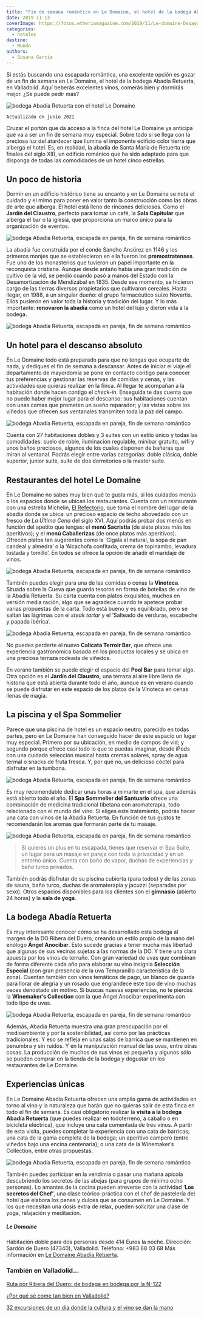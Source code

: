 ```yaml
---
title: "Fin de semana romántico en Le Domaine, el hotel de la bodega Abadía Retuerta"
date: 2019-11-13
coverImage: https://fotos.etheriamagazine.com/2019/11/Le-domaine-Desayuno-Jardín-del-Claustro.jpg
categories: 
  - hoteles
destino: 
  - Mundo
authors: 
  - Susana García
---
```


Si estás buscando una escapada romántica, una excelente opción es gozar de un fin de semana en Le Domaine, el hotel de la bodega Abadía Retuerta, en Valladolid. Aquí beberás excelentes vinos, comerás bien y dormirás mejor. ¿Se puede pedir más?

![bodega Abadía Retuerta con el hotel Le Domaine](https://fotos.etheriamagazine.com/2019/11/Le-Domaine-vinedos.jpg "Hotel Le Domaine y sus viñedos. © SG")

```
Actualizado en junio 2021
```

Cruzar el portón que da acceso a la finca del hotel Le Domaine ya anticipa que va a ser 
un fin de semana muy especial. Sobre todo si se llega con la preciosa luz del atardecer 
que ilumina el imponente edificio color tierra que alberga el hotel. Es, en realidad, la 
abadía de Santa María de Retuerta (de finales del siglo XII), un edificio románico que 
ha sido adaptado para que disponga de todas las comodidades de un hotel cinco estrellas. 

## Un poco de historia

Dormir en un edificio histórico tiene su encanto y en Le Domaine se nota el cuidado y el 
mimo para poner en valor tanto la construcción como las obras de arte que alberga. El 
hotel está lleno de rincones deliciosos. Como el **Jardín del Claustro**, perfecto para 
tomar un café, la **Sala Capitular** que alberga el bar o la iglesia, que proporciona un 
marco único para la organización de eventos. 

![bodega Abadía Retuerta, escapada en pareja, fin de semana romántico](https://fotos.etheriamagazine.com/2019/11/Le-domaine-Desayuno-Jardín-del-Claustro.jpg "Desayuno en el Jardín del Claustro. © Le Domaine Abadía Retuerta")

La abadía fue construida por el conde Sancho Ansúrez en 1146 y los primeros monjes que 
se establecieron en ella fueron los **premostratenses**. Fue uno de los monasterios que 
tuvieron un papel importante en la reconquista cristiana. Aunque desde antaño había una 
gran tradición de cultivo de la vid, se perdió cuando pasó a manos del Estado con la 
Desamortización de Mendizábal en 1835. Desde ese momento, se hicieron cargo de las 
tierras diversos propietarios que cultivaron cereales. Hasta llegar, en 1988, a un 
singular dueño: el grupo farmacéutico suizo Novartis. Ellos pusieron en valor toda la 
historia y tradición del lugar. Y lo más importante: **renovaron la abadía** como un 
hotel del lujo y dieron vida a la bodega. 

![bodega Abadía Retuerta, escapada en pareja, fin de semana romántico](https://fotos.etheriamagazine.com/2019/11/Le-Domaine-sala.jpg "En la sala Capitular de la abadía se encuentra el bar del hotel. © SG")

## Un hotel para el descanso absoluto

En Le Domaine todo está preparado para que no tengas que ocuparte de nada, y dediques el 
fin de semana a descansar. Antes de iniciar el viaje el departamento de mayordomía se 
pone en contacto contigo para conocer tus preferencias y gestionar las reservas de 
comidas y cenas, y las actividades que quieras realizar en la finca. Al llegar te 
acompañan a la habitación donde hacen contigo el _check-in._ Enseguida te das cuenta que 
no puede haber mejor lugar para el descanso: sus habitaciones cuentan con unas camas que 
prometen un sueño reparador; y las vistas sobre los viñedos que ofrecen sus ventanales 
transmiten toda la paz del campo. 

![bodega Abadía Retuerta, escapada en pareja, fin de semana romántico](https://fotos.etheriamagazine.com/2019/11/Le-Domaine-habitacion.jpg "Junior Suite de © Le Domaine Abadía Retuerta.")

Cuenta con 27 habitaciones dobles y 3 suites con un estilo único y todas las 
comodidades: suelo de roble, iluminación regulable, minibar gratuito, wifi y unos baños 
preciosos, algunos de los cuales disponen de bañeras que miran al ventanal. Podrás 
elegir entre varias categorías: doble clásica, doble superior, junior suite, suite de 
dos dormitorios o la master suite. 

## Restaurantes del hotel Le Domaine

En Le Domaine no sabes muy bien qué te gusta más, si los cuidados menús o los espacios 
donde se ubican los restaurantes. Cuenta con un restaurante con una estrella Michelin, [El 
Refectorio](https://www.abadia-retuerta.com/restaurantes/refectorio/), que toma el 
nombre del lugar de la abadía donde se ubica: un precioso espacio de techo abovedado con 
un fresco de _La Última Cena_ del siglo XVI. Aquí podrás probar dos menús en función del 
apetito que tengas: el **menú Sacristía** (de siete platos más los aperitivos); y el 
**menú Caballerizas** (de once platos más aperitivos). Ofrecen platos tan sugerentes 
como la ‘Cigala al natural, la sopa de pan candeal y almedra’ o la ‘Alcachofa confitada, 
crema de topinambo, levadura tostada y tomillo’. En todos se ofrece la opción de añadir 
el maridaje de vinos. 

![bodega Abadía Retuerta, escapada en pareja, fin de semana romántico](https://fotos.etheriamagazine.com/2019/11/Le-domaine-Refectorio.jpg "Sala del restaurante El Refectorio. © Le Domaine Abadía Retuerta.")

También puedes elegir para una de las comidas o cenas la **Vinoteca**. Situada sobre la 
Cueva que guarda tesoros en forma de botellas de vino de la Abadía Retuerta. Su carta 
cuenta con platos exquisitos, muchos en versión media ración, algo que se agradece 
cuando te apetece probar varias propuestas de la carta. Todo está bueno y es 
equilibrado, pero se saltan las lágrimas con el _steak tartar_ y el ‘Salteado de 
verduras, escabeche y papada ibérica’. 

![bodega Abadía Retuerta, escapada en pareja, fin de semana romántico](https://fotos.etheriamagazine.com/2019/11/Le-Domaine-Vinoteca-Steak-tartar.jpg "Steak tartar de la Vinoteca. © Le Domaine Abadía Retuerta.")

No puedes perderte el nuevo **Calicata Terroir Bar**, que ofrece una experiencia 
gastronómica basada en los productos locales y se ubica en una preciosa terraza rodeada 
de viñedos. 

En verano también se puede elegir el espacio del **Pool Bar** para tomar algo. Otra 
opción es el **Jardín del Claustro,** una terraza al aire libre llena de historia que 
está abierta durante todo el año, aunque es en verano cuando se puede disfrutar en este 
espacio de los platos de la Vinoteca en cenas llenas de magia. 

## La piscina y el Spa Sommelier

Parece que una piscina de hotel es un espacio neutro, parecido en todas partes, pero en 
Le Domaine han conseguido hacer de este espacio un lugar muy especial. Primero por su 
ubicación, en medio de campos de vid; y segundo porque ofrece casi todo lo que te puedas 
imaginar, desde iPods con una cuidada selección musical hasta cremas solares, spray de 
agua termal o snacks de fruta fresca. Y, por qué no, un delicioso cóctel para disfrutar 
en la tumbona. 

![bodega Abadía Retuerta, escapada en pareja, fin de semana romántico](https://fotos.etheriamagazine.com/2019/11/Le-Domaine-piscina.jpg "Piscina del hotel Le Domaine. © SG")

Es muy recomendable dedicar unas horas a mimarte en el spa, que además está abierto todo 
el año. El **Spa Sommelier del Santuario** ofrece una combinación de medicina 
tradicional tibetana con aromaterapia, todo relacionado con el mundo del vino. Si eliges 
este tratamiento, podrás hacer una cata con vinos de la Abadía Retuerta. En función de 
tus gustos te recomendarán los aromas que formarán parte de tu masaje. 

![bodega Abadía Retuerta, escapada en pareja, fin de semana romántico](https://fotos.etheriamagazine.com/2019/11/Santuario-LeDomaine.jpg "Cata en el Spa Sommelier y la sala Spa Suite. © Le Domaine Abadía Retuerta")

> Si quieres un plus en tu escapada, tienes que reservar el Spa Suite, un lugar para un 
> masaje en pareja con toda la privacidad y en un entorno único. Cuenta con baño de vapor, 
> duchas de experiencias y baño turco privados. 

También podrás disfrutar de su piscina cubierta (para todos) y de las zonas de sauna, 
baño turco, duchas de aromaterapia y jacuzzi (separadas por sexo). Otros espacios 
disponibles para los clientes son el **gimnasio** (abierto 24 horas) y la **sala de 
yoga**. 

## La bodega Abadía Retuerta

Es muy interesante conocer cómo se ha desarrollado esta bodega al margen de la DO Ribera 
del Duero, creando un estilo propio de la mano del enólogo **Ángel Anocibar**. Esto 
sucede gracias a tener mucha más libertad que algunas de sus vecinas sujetas a las 
normas de la DO. Y tiene una clara apuesta por los vinos de terruño. Con gran variedad 
de uvas que combinan de forma diferente cada año para elaborar su vino insignia 
**Selección Especial** (con gran presencia de la uva Tempranillo característica de la 
zona). Cuentan también con vinos temáticos de pago, un blanco de guarda para llorar de 
alegría y un rosado que engrandece este tipo de vino muchas veces denostado sin motivo. 
Si buscas nuevas experiencias, no te pierdas la **Winemaker’s Collection** con la que 
Ángel Anocibar experimenta con todo tipo de uvas. 

![bodega Abadía Retuerta, escapada en pareja, fin de semana romántico](https://fotos.etheriamagazine.com/2019/11/Le-domaine-bodega-Abadia-Retuerta.jpg "Bodega Abadía Retuerta y botella de gran formato de su vino Selección Especial. © SG")

Además, Abadía Retuerta muestra una gran preocupación por el medioambiente y por la 
sostenibilidad, así como por las prácticas tradicionales. Y eso se refleja en unas salas 
de barrica que se mantienen en penumbra y sin ruidos. Y en la manipulación manual de las 
uvas, entre otras cosas. La producción de muchos de sus vinos es pequeña y algunos sólo 
se pueden comprar en la tienda de la bodega y degustar en los restaurantes de Le 
Domaine. 

## Experiencias únicas

En Le Domaine Abadía Retuerta ofrecen una amplia gama de actividades en torno al vino y 
la naturaleza que harán que no quieras salir de esta finca en todo el fin de semana. Es 
casi obligatorio realizar la **visita a la bodega Abadía Retuerta** (que puedes realizar 
en todoterreno, a caballo o en bicicleta eléctrica), que incluye una cata comentada de 
tres vinos. A partir de esta visita, puedes completar la experiencia con una cata de 
barricas; una cata de la gama completa de la bodega; un aperitivo campero (entre viñedos 
bajo una encina centenaria); o una cata de la Winemaker’s Collection, entre otras 
propuestas. 

![bodega Abadía Retuerta, escapada en pareja, fin de semana romántico](https://fotos.etheriamagazine.com/2019/11/Le-Domaine-actividades.jpg "Experiencias en Abadía Retuerta: aperitivo campero y ruta en bicicleta eléctrica. © Le Domaine Abadía Retuerta")

También puedes participar en la vendimia o pasar una mañana apícola descubriendo los 
secretos de las abejas (para grupos de mínimo ocho personas). Lo amantes de la cocina 
pueden atreverse con la actividad ‘**Los secretos del Chef’**, una clase 
teórico-práctica con el chef de pastelería del hotel que elabora los panes y dulces que 
se consumen en Le Domaine. Y los que necesitan una dosis extra de relax, pueden 
solicitar una clase de yoga, relajación y meditación. 

##### Le Domaine

Habitación doble para dos personas desde 414 Euros la noche. Dirección: Sardón de Duero 
(47340), Valladolid. Teléfono: +983 68 03 68 Más información en [Le Domaine Abadía 
Retuerta](https://www.abadia-retuerta.com). 

### También en Valladolid...

[Ruta por Ribera del Duero: de bodega en bodega por la 
N-122](https://etheriamagazine.com/2018/05/21/ruta-del-vino-ribera-del-duero-valladolid/) 

[¿Por qué se come tan bien en 
Valladolid?](https://etheriamagazine.com/2019/01/31/bares-imprescindibles-finde-valladolid/) 

[32 excursiones de un día donde la cultura y el vino se dan la 
mano](https://etheriamagazine.com/2021/04/13/32-excursiones-de-un-dia-en-rutas-vino-espana/)
